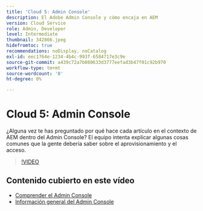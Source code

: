 ```yaml
---
title: 'Cloud 5: Admin Console'
description: El Adobe Admin Console y cómo encaja en AEM
version: Cloud Service
role: Admin, Developer
level: Intermediate
thumbnail: 342866.jpeg
hidefromtoc: true
recommendations: noDisplay, noCatalog
exl-id: eec1764e-1234-4b4c-993f-6584717e3c9e
source-git-commit: a439c72a7b080633d3777eefad3b47f01c92b970
workflow-type: tm+mt
source-wordcount: '0'
ht-degree: 0%

---
```


# Cloud 5: Admin Console

¿Alguna vez te has preguntado por qué hace cada artículo en el contexto de AEM dentro del Admin Console? El equipo intenta explicar algunas cosas comunes que la gente debería saber sobre el aprovisionamiento y el acceso.

>[!VIDEO](https://video.tv.adobe.com/v/342866?quality=12&learn=on)

## Contenido cubierto en este vídeo

+ [Comprender el Admin Console](https://experienceleague.adobe.com/docs/experience-manager-cloud-service/content/onboarding/onboarding-concepts/admin-console.html)
+ [Información general del Admin Console](https://helpx.adobe.com/es/enterprise/using/admin-console.html)
